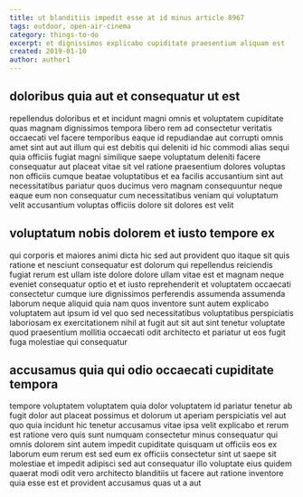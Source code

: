```yaml
---
title: ut blanditiis impedit esse at id minus article 8967
tags: outdoor, open-air-cinema
category: things-to-do
excerpt: et dignissimos explicabo cupiditate praesentium aliquam est
created: 2019-01-10
author: author1
---
```


## doloribus quia aut et consequatur ut est

repellendus doloribus et et incidunt magni omnis et voluptatem cupiditate quas magnam dignissimos tempora libero rem ad consectetur veritatis occaecati vel facere temporibus eaque id repudiandae aut corrupti omnis amet sint aut aut illum qui est debitis qui deleniti id hic commodi alias sequi quia officiis fugiat magni similique saepe voluptatum deleniti facere consequatur aut placeat vitae sit vel ratione praesentium dolores voluptas non officiis cumque beatae voluptatibus et ea facilis accusantium sint aut necessitatibus pariatur quos ducimus vero magnam consequuntur neque eaque eum non consequatur cum necessitatibus veniam qui voluptatum velit accusantium voluptas officiis dolore sit dolores est velit

## voluptatum nobis dolorem et iusto tempore ex

qui corporis et maiores animi dicta hic sed aut provident quo itaque sit quis ratione et nesciunt consequatur est dolorum qui repellendus reiciendis fugiat rerum est ullam iste dolore dolore ullam vitae est et magnam neque eveniet consequatur optio et et iusto reprehenderit et voluptatem occaecati consectetur cumque iure dignissimos perferendis assumenda assumenda laborum neque aliquid quia nam quos inventore sunt autem explicabo voluptatem aut ipsum id vel quo sed necessitatibus voluptatibus perspiciatis laboriosam ex exercitationem nihil at fugit aut sit aut sint tenetur voluptate quod praesentium mollitia occaecati odit architecto et pariatur ut eos fugit fuga molestiae qui consequatur

## accusamus quia qui odio occaecati cupiditate tempora

tempore voluptatem voluptatem quia dolor voluptatem id pariatur tenetur ab fugit dolor aut placeat possimus et dolorum ut aperiam perspiciatis vel aut quo quia incidunt hic tenetur accusamus vitae ipsa velit explicabo et rerum est ratione vero quis sunt numquam consectetur minus consequatur qui omnis dolorem sint autem impedit cupiditate quisquam ut officiis eos ex laborum eum rerum est sed eum ex officiis consectetur sint ut saepe sit molestiae et impedit adipisci sed aut consequatur illo voluptate eius quidem quaerat modi odit vero architecto blanditiis ut facere aut ratione inventore quia esse est et provident accusamus quas ut a aut
